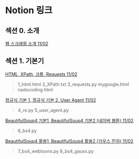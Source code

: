 # Notion 링크

## 섹션 0. 소개

[웹 스크래핑 소개 11/02](https://determined-fan-807.notion.site/11-02-2b0194997b6c43a1a2629c4eb66c8954)

## 섹션 1. 기본기

[HTML, XPath, 크롬, Requests 11/02](https://determined-fan-807.notion.site/HTML-XPath-Requests-11-02-0bd27e7927154384861ac5e368c92011)
> 1_html.html 2_XPath.txt 3_requests.py mygoogle.html nadocoding.html

[정규식 기본 1, 정규식 기본 2, User Agent 11/02](https://determined-fan-807.notion.site/1-2-User-Agent-11-02-de680fe52703433da86525d98394eec0)
> 4_re.py 5_user_agent.py

[BeautifulSoup4 기본1, BeautifulSoup4 기본2 (네이버 웹툰) 11/02](https://determined-fan-807.notion.site/BeautifulSoup4-1-BeautifulSoup4-2-11-02-bfa9c60548ff4d168cc4a9416ea033c9)
> 6_bs4.py

[BeautifulSoup4 활용1, BeautifulSoup4 활용2 (가우스 전자) 11/02](https://determined-fan-807.notion.site/BeautifulSoup4-1-BeautifulSoup4-2-11-02-ca43d1afec934a5aab36ec8282c5984c)
> 7_bs4_webtoons.py 8_bs4_gauss.py


